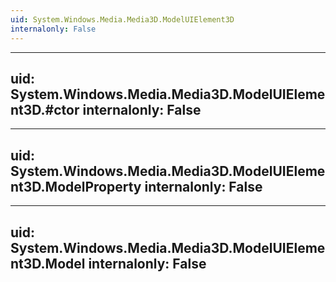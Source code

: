 ```yaml
---
uid: System.Windows.Media.Media3D.ModelUIElement3D
internalonly: False
---
```


---
uid: System.Windows.Media.Media3D.ModelUIElement3D.#ctor
internalonly: False
---

---
uid: System.Windows.Media.Media3D.ModelUIElement3D.ModelProperty
internalonly: False
---

---
uid: System.Windows.Media.Media3D.ModelUIElement3D.Model
internalonly: False
---
